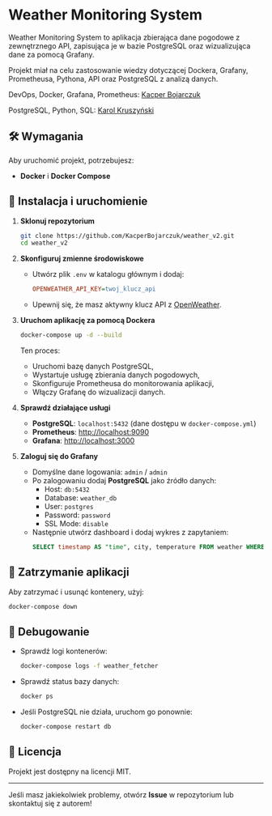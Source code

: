 # Weather Monitoring System

Weather Monitoring System to aplikacja zbierająca dane pogodowe z zewnętrznego API, zapisująca je w bazie PostgreSQL oraz wizualizująca dane za pomocą Grafany.

Projekt miał na celu zastosowanie wiedzy dotyczącej Dockera, Grafany, Prometheusa, Pythona, API oraz PostgreSQL z analizą danych.

DevOps, Docker, Grafana, Prometheus: [Kacper Bojarczuk](https://github.com/KacperBojarczuk)

PostgreSQL, Python, SQL: [Karol Kruszyński](https://github.com/karolkruszynski)

## 🛠 Wymagania

Aby uruchomić projekt, potrzebujesz:

- **Docker** i **Docker Compose**

## 🚀 Instalacja i uruchomienie

1. **Sklonuj repozytorium**

   ```sh
   git clone https://github.com/KacperBojarczuk/weather_v2.git
   cd weather_v2
   ```

2. **Skonfiguruj zmienne środowiskowe**

   - Utwórz plik `.env` w katalogu głównym i dodaj:
     ```ini
     OPENWEATHER_API_KEY=twoj_klucz_api
     ```
   - Upewnij się, że masz aktywny klucz API z [OpenWeather](https://openweathermap.org/).

3. **Uruchom aplikację za pomocą Dockera**

   ```sh
   docker-compose up -d --build
   ```

   Ten proces:

   - Uruchomi bazę danych PostgreSQL,
   - Wystartuje usługę zbierania danych pogodowych,
   - Skonfiguruje Prometheusa do monitorowania aplikacji,
   - Włączy Grafanę do wizualizacji danych.

4. **Sprawdź działające usługi**

   - **PostgreSQL**: `localhost:5432` (dane dostępu w `docker-compose.yml`)
   - **Prometheus**: [http://localhost:9090](http://localhost:9090)
   - **Grafana**: [http://localhost:3000](http://localhost:3000)

5. **Zaloguj się do Grafany**

   - Domyślne dane logowania: `admin` / `admin`
   - Po zalogowaniu dodaj **PostgreSQL** jako źródło danych:
     - Host: `db:5432`
     - Database: `weather_db`
     - User: `postgres`
     - Password: `password`
     - SSL Mode: `disable`
   - Następnie utwórz dashboard i dodaj wykres z zapytaniem:
     ```sql
     SELECT timestamp AS "time", city, temperature FROM weather WHERE timestamp >= now() - interval '1 day' ORDER BY timestamp;
     ```

## 🛑 Zatrzymanie aplikacji

Aby zatrzymać i usunąć kontenery, użyj:

```sh
docker-compose down
```

## 📌 Debugowanie

- Sprawdź logi kontenerów:
  ```sh
  docker-compose logs -f weather_fetcher
  ```
- Sprawdź status bazy danych:
  ```sh
  docker ps
  ```
- Jeśli PostgreSQL nie działa, uruchom go ponownie:
  ```sh
  docker-compose restart db
  ```

## 📜 Licencja

Projekt jest dostępny na licencji MIT.

---

Jeśli masz jakiekolwiek problemy, otwórz **Issue** w repozytorium lub skontaktuj się z autorem!

